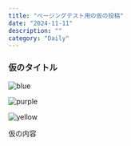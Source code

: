 ```yaml
---
title: "ページングテスト用の仮の投稿"
date: "2024-11-11"
description: ""
category: "Daily"
---
```


### 仮のタイトル

![blue](/thumbnail/blue.png)<br/>

![purple](/thumbnail/purple.png)<br/>

![yellow](/thumbnail/yellow.png)<br/>

仮の内容
